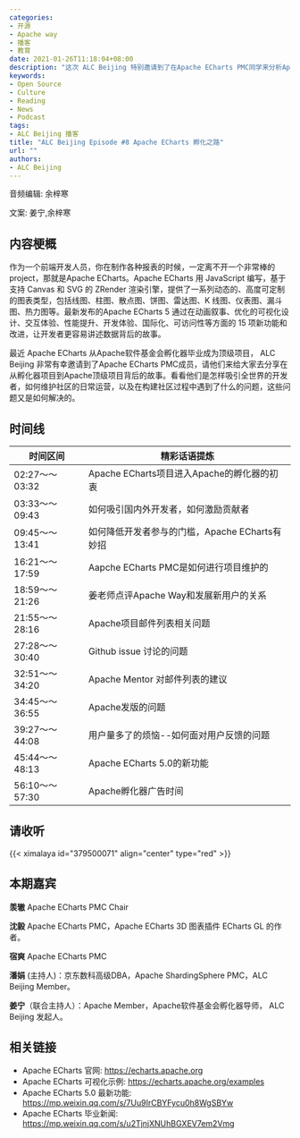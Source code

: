 ```yaml
---
categories:
- 开源
- Apache way
- 播客
- 教育
date: 2021-01-26T11:18:04+08:00
description: "这次 ALC Beijing 特别邀请到了在Apache ECharts PMC同学来分析Apache孵化的心路历程。"
keywords:
- Open Source
- Culture
- Reading
- News
- Podcast
tags:
- ALC Beijing 播客
title: "ALC Beijing Episode #8 Apache ECharts 孵化之路"
url: ""
authors:
- ALC Beijing
---
```


音频编辑: 余梓寒

文案:  姜宁,余梓寒

## 内容梗概

作为一个前端开发人员，你在制作各种报表的时候，一定离不开一个非常棒的project，那就是Apache ECharts。Apache ECharts 用 JavaScript 编写，基于支持 Canvas 和 SVG 的 ZRender 渲染引擎，提供了一系列动态的、高度可定制的图表类型，包括线图、柱图、散点图、饼图、雷达图、K 线图、仪表图、漏斗图、热力图等。最新发布的Apache ECharts 5 通过在动画叙事、优化的可视化设计、交互体验、性能提升、开发体验、国际化、可访问性等方面的 15 项新功能和改进，让开发者更容易讲述数据背后的故事。

最近 Apache ECharts 从Apache软件基金会孵化器毕业成为顶级项目， ALC Beijing 非常有幸邀请到了Apache ECharts PMC成员，请他们来给大家去分享在从孵化器项目到Apache顶级项目背后的故事。看看他们是怎样吸引全世界的开发者，如何维护社区的日常运营，以及在构建社区过程中遇到了什么的问题，这些问题又是如何解决的。


## 时间线

| 时间区间         | 精彩话语提炼                                                 |
| ---------------- | ------------------------------------------------------------ |
| 02:27～～03:32     | Apache ECharts项目进入Apache的孵化器的初衷  |
| 03:33～～09:43     | 如何吸引国内外开发者，如何激励贡献者          |
| 09:45～～13:41     | 如何降低开发者参与的门槛，Apache ECharts有妙招      |     
| 16:21～～17:59     | Aapche ECharts PMC是如何进行项目维护的            |
| 18:59～～21:26     | 姜老师点评Apache Way和发展新用户的关系      |
| 21:55～～28:16     | Apache项目邮件列表相关问题                 |
| 27:28～～30:40     | Github issue 讨论的问题                  |
| 32:51～～34:20     | Apache Mentor 对邮件列表的建议            |
| 34:45～～36:55     | Apache发版的问题                           |
| 39:27～～44:08     | 用户量多了的烦恼--如何面对用户反馈的问题 |
| 45:44～～48:13     | Apache ECharts 5.0的新功能                         |
| 56:10～～57:30     | Apache孵化器广告时间              |

## 请收听

{{< ximalaya id="379500071" align="center" type="red" >}}


## 本期嘉宾
**羡辙** Apache ECharts PMC Chair

**沈毅** Apache ECharts PMC，Apache ECharts 3D 图表插件 ECharts GL 的作者。

**宿爽** Apache ECharts PMC

**潘娟** (主持人)：京东数科高级DBA，Apache ShardingSphere PMC，ALC Beijing Member。

**姜宁**（联合主持人）：Apache Member，Apache软件基金会孵化器导师， ALC Beijing 发起人。


## 相关链接

* Apache ECharts 官网: https://echarts.apache.org
* Apache ECharts 可视化示例: https://echarts.apache.org/examples
* Apache ECharts 5.0 最新功能: https://mp.weixin.qq.com/s/7Uu9IrCBYFycu0h8WgSBYw
* Apache ECharts 毕业新闻: https://mp.weixin.qq.com/s/u2TjnjXNUhBGXEV7em2Vmg
